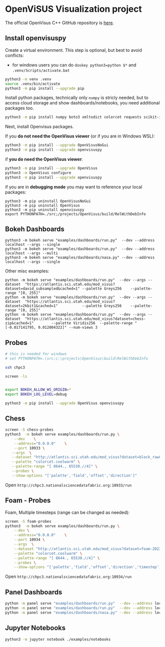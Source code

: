 # OpenViSUS Visualization project

The official OpenVisus C++ GitHub repository is [here](https://github.com/sci-visus/OpenVisus).

## Install openvisuspy

Create a virtual environment. This step is optional, but best to avoid conflicts:

- for windows users you can do `doskey python3=python $*` and `.venv/Scripts/activate.bat`

```bash
python3 -m venv .venv
source .venv/bin/activate
python3 -m pip install --upgrade pip
```

Install python packages, technically only `numpy` is stricly needed, but to access cloud storage and show dashboards/notebooks, you need additional packages too.

```bash
python3 -m pip install numpy boto3 xmltodict colorcet requests scikit-image matplotlib bokeh panel itkwidgets[all] pyvista vtk jupyter
```

Next, install Openvisus packages. 


If you **do not need the OpenVisus viewer** (or if you are in Windows WSL):

```bash
python3 -m pip install --upgrade OpenVisusNoGui
python3 -m pip install --upgrade openvisuspy 
```

if **you do need the OpenVisus viewer**:

```bash
python3 -m pip install --upgrade OpenVisus
python3 -m OpenVisus configure 
python3 -m pip install --upgrade openvisuspy 
```

if you are in **debugging mode** you may want to reference your local packages:

```
python3 -m pip uninstall OpenVisusNoGui
python3 -m pip uninstall OpenVisus
python3 -m pip uninstall openvisuspy 
export PYTHONPATH=./src;/projects/OpenVisus/build/RelWithDebInfo
```

## Bokeh Dashboards 

```
python3 -m bokeh serve "examples/dashboards/run.py"  --dev --address localhost --args --single
python3 -m bokeh serve "examples/dashboards/run.py"  --dev --address localhost --args --multi
python3 -m bokeh serve "examples/dashboards/nasa.py" --dev --address localhost --args --single
```

Other misc examples:

```
python -m bokeh serve "examples/dashboards/run.py"  --dev --args --dataset  "https://atlantis.sci.utah.edu/mod_visus?dataset=david_subsampled&cached=1" --palette Greys256    --palette-range "[0, 255]"
python -m bokeh serve "examples/dashboards/run.py"  --dev --args --dataset  "https://atlantis.sci.utah.edu/mod_visus?dataset=2kbit1&cached=1"           --palette Greys256    --palette-range "[0, 255]"
python -m bokeh serve "examples/dashboards/run.py"  --dev --args --dataset  "https://atlantis.sci.utah.edu/mod_visus?dataset=chess-zip&cached=1"        --palette Viridis256  --palette-range "[-0.017141795, 0.012004322]" --num-views 3 

```

## Probes


```bash
# this is needed for windows
# set PYTHONPATH=.\src;c:\projects\OpenVisus\build\RelWithDebInfo

ssh chpc3

screen -ls


export BOKEH_ALLOW_WS_ORIGIN=*
export BOKEH_LOG_LEVEL=debug

python3 -m pip install --upgrade OpenVisus openvisuspy
```

## Chess

```bash
screen -S chess-probes
python3  -m bokeh serve examples/dashboards/run.py \
    --dev    \
    --address="0.0.0.0"    \
    --port 10933 \
   --args  \
   --dataset "http://atlantis.sci.utah.edu/mod_visus?dataset=block_raw&cached=1"\
   --palette "colorcet.coolwarm" \
   --palette-range "[ 8644., 65530.//4]" \
   --probes \
   --show-options "['palette','field','offset','direction']"
```

Open `http://chpc3.nationalsciencedatafabric.org:10933/run`

## Foam - Probes

Foam, Multiple timesteps (range can be changed as needed):

```bash
screen -S foam-probes 
python3  -m bokeh serve examples/dashboards/run.py \
    --dev \
    --address="0.0.0.0"    \
    --port 10934 \
    --args  \
    --dataset "http://atlantis.sci.utah.edu/mod_visus?dataset=foam-2022-01&cached=1" \
    --palette "colorcet.coolwarm" \
    --palette-range "[ 8644., 65530.//4]" \
    --probes \
    --show-options "['palette','field','offset','direction','timestep']"
```

Open `http://chpc3.nationalsciencedatafabric.org:10934/run`


## Panel Dashboards

```bash
python -m panel serve "examples/dashboards/run.py"  --dev --address localhost --args --single
python -m panel serve "examples/dashboards/run.py"  --dev --address localhost --args --multi
python -m panel serve "examples/dashboards/nasa.py" --dev --address localhost --args --single
```

## Jupyter Notebooks

```bash
python3 -m jupyter notebook ./examples/notebooks 
```

